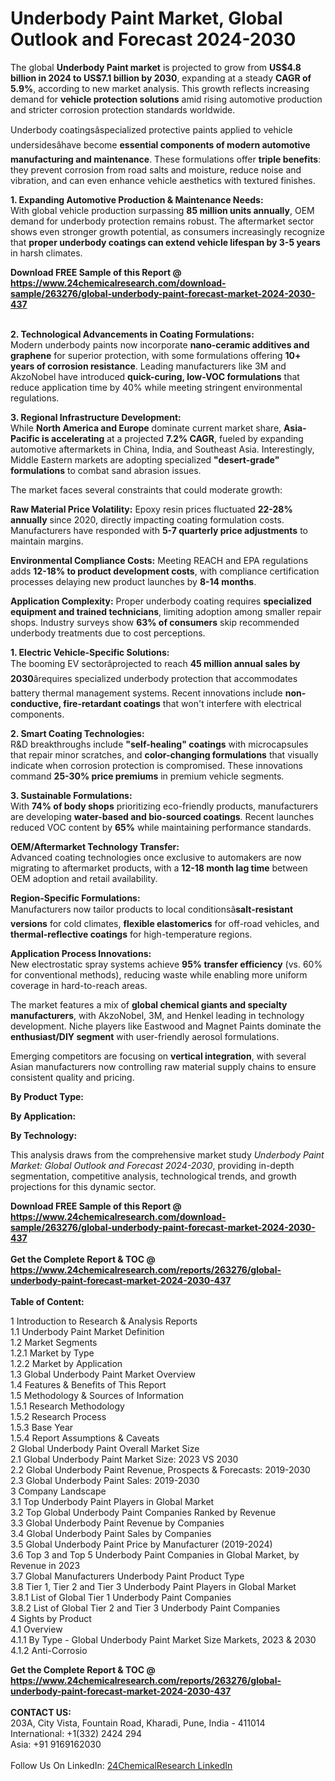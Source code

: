 <h1>Underbody Paint Market, Global Outlook and Forecast 2024-2030</h1><p>The global <strong>Underbody Paint market</strong> is projected to grow from <strong>US$4.8 billion in 2024 to US$7.1 billion by 2030</strong>, expanding at a steady <strong>CAGR of 5.9%</strong>, according to new market analysis. This growth reflects increasing demand for <strong>vehicle protection solutions</strong> amid rising automotive production and stricter corrosion protection standards worldwide.</p><p>Underbody coatingsâspecialized protective paints applied to vehicle undersidesâhave become <strong>essential components of modern automotive manufacturing and maintenance</strong>. These formulations offer <strong>triple benefits</strong>: they prevent corrosion from road salts and moisture, reduce noise and vibration, and can even enhance vehicle aesthetics with textured finishes.</p><p><strong>1. Expanding Automotive Production &amp; Maintenance Needs:</strong><br>
With global vehicle production surpassing <strong>85 million units annually</strong>, OEM demand for underbody protection remains robust. The aftermarket sector shows even stronger growth potential, as consumers increasingly recognize that <strong>proper underbody coatings can extend vehicle lifespan by 3-5 years</strong> in harsh climates.</p><div><b>Download FREE Sample of this Report @ 
            <a href="https://www.24chemicalresearch.com/download-sample/263276/global-underbody-paint-forecast-market-2024-2030-437">
            https://www.24chemicalresearch.com/download-sample/263276/global-underbody-paint-forecast-market-2024-2030-437</a></b></div><br><p><strong>2. Technological Advancements in Coating Formulations:</strong><br>
Modern underbody paints now incorporate <strong>nano-ceramic additives and graphene</strong> for superior protection, with some formulations offering <strong>10+ years of corrosion resistance</strong>. Leading manufacturers like 3M and AkzoNobel have introduced <strong>quick-curing, low-VOC formulations</strong> that reduce application time by 40% while meeting stringent environmental regulations.</p><p><strong>3. Regional Infrastructure Development:</strong><br>
While <strong>North America and Europe</strong> dominate current market share, <strong>Asia-Pacific is accelerating</strong> at a projected <strong>7.2% CAGR</strong>, fueled by expanding automotive aftermarkets in China, India, and Southeast Asia. Interestingly, Middle Eastern markets are adopting specialized <strong>"desert-grade" formulations</strong> to combat sand abrasion issues.</p><p>The market faces several constraints that could moderate growth:</p><p><strong>Raw Material Price Volatility:</strong> Epoxy resin prices fluctuated <strong>22-28% annually</strong> since 2020, directly impacting coating formulation costs. Manufacturers have responded with <strong>5-7 quarterly price adjustments</strong> to maintain margins.</p><p><strong>Environmental Compliance Costs:</strong> Meeting REACH and EPA regulations adds <strong>12-18% to product development costs</strong>, with compliance certification processes delaying new product launches by <strong>8-14 months</strong>.</p><p><strong>Application Complexity:</strong> Proper underbody coating requires <strong>specialized equipment and trained technicians</strong>, limiting adoption among smaller repair shops. Industry surveys show <strong>63% of consumers</strong> skip recommended underbody treatments due to cost perceptions.</p><p><strong>1. Electric Vehicle-Specific Solutions:</strong><br>
The booming EV sectorâprojected to reach <strong>45 million annual sales by 2030</strong>ârequires specialized underbody protection that accommodates battery thermal management systems. Recent innovations include <strong>non-conductive, fire-retardant coatings</strong> that won't interfere with electrical components.</p><p><strong>2. Smart Coating Technologies:</strong><br>
R&amp;D breakthroughs include <strong>"self-healing" coatings</strong> with microcapsules that repair minor scratches, and <strong>color-changing formulations</strong> that visually indicate when corrosion protection is compromised. These innovations command <strong>25-30% price premiums</strong> in premium vehicle segments.</p><p><strong>3. Sustainable Formulations:</strong><br>
With <strong>74% of body shops</strong> prioritizing eco-friendly products, manufacturers are developing <strong>water-based and bio-sourced coatings</strong>. Recent launches reduced VOC content by <strong>65%</strong> while maintaining performance standards.</p><p><strong>OEM/Aftermarket Technology Transfer:</strong><br>
	Advanced coating technologies once exclusive to automakers are now migrating to aftermarket products, with a <strong>12-18 month lag time</strong> between OEM adoption and retail availability.</p><p><strong>Region-Specific Formulations:</strong><br>
	Manufacturers now tailor products to local conditionsâ<strong>salt-resistant versions</strong> for cold climates, <strong>flexible elastomerics</strong> for off-road vehicles, and <strong>thermal-reflective coatings</strong> for high-temperature regions.</p><p><strong>Application Process Innovations:</strong><br>
	New electrostatic spray systems achieve <strong>95% transfer efficiency</strong> (vs. 60% for conventional methods), reducing waste while enabling more uniform coverage in hard-to-reach areas.</p><p>The market features a mix of <strong>global chemical giants and specialty manufacturers</strong>, with AkzoNobel, 3M, and Henkel leading in technology development. Niche players like Eastwood and Magnet Paints dominate the <strong>enthusiast/DIY segment</strong> with user-friendly aerosol formulations.</p><p>Emerging competitors are focusing on <strong>vertical integration</strong>, with several Asian manufacturers now controlling raw material supply chains to ensure consistent quality and pricing.</p><p><strong>By Product Type:</strong></p><p><strong>By Application:</strong></p><p><strong>By Technology:</strong></p><p>This analysis draws from the comprehensive market study <em>Underbody Paint Market: Global Outlook and Forecast 2024-2030</em>, providing in-depth segmentation, competitive analysis, technological trends, and growth projections for this dynamic sector.</p><div><b>Download FREE Sample of this Report @ 
            <a href="https://www.24chemicalresearch.com/download-sample/263276/global-underbody-paint-forecast-market-2024-2030-437">
            https://www.24chemicalresearch.com/download-sample/263276/global-underbody-paint-forecast-market-2024-2030-437</a></b></div><br><div><b>Get the Complete Report & TOC @ 
            <a href="https://www.24chemicalresearch.com/reports/263276/global-underbody-paint-forecast-market-2024-2030-437">
            https://www.24chemicalresearch.com/reports/263276/global-underbody-paint-forecast-market-2024-2030-437</a></b></div><br>
            <b>Table of Content:</b><p>1 Introduction to Research & Analysis Reports<br />
    1.1 Underbody Paint Market Definition<br />
    1.2 Market Segments<br />
        1.2.1 Market by Type<br />
        1.2.2 Market by Application<br />
    1.3 Global Underbody Paint Market Overview<br />
    1.4 Features & Benefits of This Report<br />
    1.5 Methodology & Sources of Information<br />
        1.5.1 Research Methodology<br />
        1.5.2 Research Process<br />
        1.5.3 Base Year<br />
        1.5.4 Report Assumptions & Caveats<br />
2 Global Underbody Paint Overall Market Size<br />
    2.1 Global Underbody Paint Market Size: 2023 VS 2030<br />
    2.2 Global Underbody Paint Revenue, Prospects & Forecasts: 2019-2030<br />
    2.3 Global Underbody Paint Sales: 2019-2030<br />
3 Company Landscape<br />
    3.1 Top Underbody Paint Players in Global Market<br />
    3.2 Top Global Underbody Paint Companies Ranked by Revenue<br />
    3.3 Global Underbody Paint Revenue by Companies<br />
    3.4 Global Underbody Paint Sales by Companies<br />
    3.5 Global Underbody Paint Price by Manufacturer (2019-2024)<br />
    3.6 Top 3 and Top 5 Underbody Paint Companies in Global Market, by Revenue in 2023<br />
    3.7 Global Manufacturers Underbody Paint Product Type<br />
    3.8 Tier 1, Tier 2 and Tier 3 Underbody Paint Players in Global Market<br />
        3.8.1 List of Global Tier 1 Underbody Paint Companies<br />
        3.8.2 List of Global Tier 2 and Tier 3 Underbody Paint Companies<br />
4 Sights by Product<br />
    4.1 Overview<br />
        4.1.1 By Type - Global Underbody Paint Market Size Markets, 2023 & 2030<br />
        4.1.2 Anti-Corrosio</p><div><b>Get the Complete Report & TOC @ 
            <a href="https://www.24chemicalresearch.com/reports/263276/global-underbody-paint-forecast-market-2024-2030-437">
            https://www.24chemicalresearch.com/reports/263276/global-underbody-paint-forecast-market-2024-2030-437</a></b></div><br><b>CONTACT US:</b><br>
            203A, City Vista, Fountain Road, Kharadi, Pune, India - 411014<br>
            International: +1(332) 2424 294<br>
            Asia: +91 9169162030 <br><br>
            Follow Us On LinkedIn: <a href="https://www.linkedin.com/company/24chemicalresearch/">24ChemicalResearch LinkedIn</a>